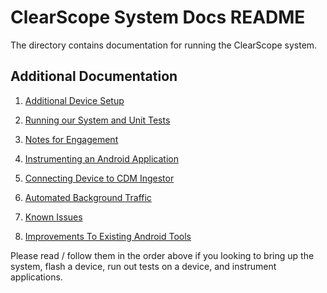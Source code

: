 # ClearScope System Docs README

The directory contains documentation for running the ClearScope
system.

## Additional Documentation

1. [Additional Device Setup](additional-device-setup.md)

1. [Running our System and Unit Tests](running-tests.md)

1. [Notes for Engagement](notes-for-engagement.md)

1. [Instrumenting an Android Application](instrumenting-new-app.md)

1. [Connecting Device to CDM Ingestor](cdm-ingestor.md)

1. [Automated Background Traffic](background-traffic.md)

1. [Known Issues](known-issues.md)

1. [Improvements To Existing Android
  Tools](Improvements-To-Existing-Tools.md)

Please read / follow them in the order above if you looking to bring
up the system, flash a device, run out tests on a device, and
instrument applications.

